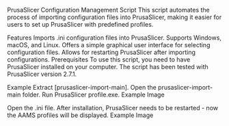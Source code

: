 PrusaSlicer Configuration Management Script
This script automates the process of importing configuration files into PrusaSlicer, making it easier for users to set up PrusaSlicer with predefined profiles.

Features
Imports .ini configuration files into PrusaSlicer.
Supports Windows, macOS, and Linux.
Offers a simple graphical user interface for selecting configuration files.
Allows for restarting PrusaSlicer after importing configurations.
Prerequisites
To use this script, you need to have PrusaSlicer installed on your computer. The script has been tested with PrusaSlicer version 2.7.1.

Example
Extract [prusaslicer-import-main].
Open the prusaslicer-import-main folder.
Run PrusaSlicer profile.exe.
Example Image

Open the .ini file.
After installation, PrusaSlicer needs to be restarted - now the AAMS profiles will be displayed.
Example Image
